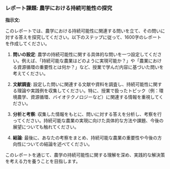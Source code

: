 ### レポート課題: 農学における持続可能性の探究

**指示文:**

このレポートでは、農学における持続可能性に関連する問いを立て、その問いに対する答えを探究してください。以下のステップに従って、1600字のレポートを作成してください。

1. **問いの設定**: 農学の持続可能性に関する具体的な問いを一つ設定してください。例えば、「持続可能な農業はどのように実現可能か？」や「農業における資源循環の重要性とは何か？」など、授業で学んだ内容に基づいた問いを考えてください。

2. **文献調査**: 設定した問いに関連する文献や資料を調査し、持続可能性に関する理論や実践例を収集してください。特に、授業で扱ったトピック（例：環境農学、資源循環、バイオテクノロジーなど）に関連する情報を重視してください。

3. **分析と考察**: 収集した情報をもとに、問いに対する答えを分析し、考察を行ってください。持続可能な農業の実現に向けた具体的な方法や課題、今後の展望についても触れてください。

4. **結論**: 最後に、あなたの考察をまとめ、持続可能な農業の重要性や今後の方向性についての結論を述べてください。

このレポートを通じて、農学の持続可能性に関する理解を深め、実践的な解決策を考える力を養うことを目指します。